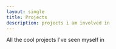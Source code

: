 ```yaml
---
layout: single
title: Projects
description: projects i am involved in
---
```


All the cool projects I've seen myself in
